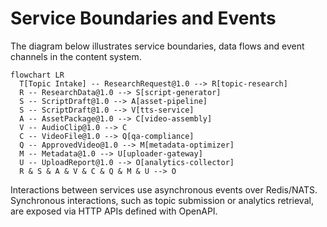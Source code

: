 # Service Boundaries and Events

The diagram below illustrates service boundaries, data flows and event channels in the content system.

```mermaid
flowchart LR
  T[Topic Intake] -- ResearchRequest@1.0 --> R[topic-research]
  R -- ResearchData@1.0 --> S[script-generator]
  S -- ScriptDraft@1.0 --> A[asset-pipeline]
  S -- ScriptDraft@1.0 --> V[tts-service]
  A -- AssetPackage@1.0 --> C[video-assembly]
  V -- AudioClip@1.0 --> C
  C -- VideoFile@1.0 --> Q[qa-compliance]
  Q -- ApprovedVideo@1.0 --> M[metadata-optimizer]
  M -- Metadata@1.0 --> U[uploader-gateway]
  U -- UploadReport@1.0 --> O[analytics-collector]
  R & S & A & V & C & Q & M & U --> O
```

Interactions between services use asynchronous events over Redis/NATS. Synchronous interactions, such as topic submission or analytics retrieval, are exposed via HTTP APIs defined with OpenAPI.

